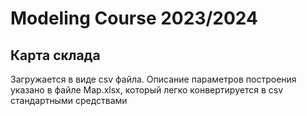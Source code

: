 # Modeling Course 2023/2024
## Карта склада
Загружается в виде csv файла. Описание параметров построения указано в файле Map.xlsx, который легко конвертируется в csv стандартными средствами

